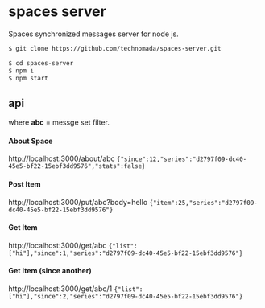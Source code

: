 # spaces server
Spaces synchronized messages server for node js.

```sh
$ git clone https://github.com/technomada/spaces-server.git

$ cd spaces-server
$ npm i
$ npm start
```

## api

where **abc** = messge set filter.

#### About Space
http://localhost:3000/about/abc
```{"since":12,"series":"d2797f09-dc40-45e5-bf22-15ebf3dd9576","stats":false}```

#### Post Item 
http://localhost:3000/put/abc?body=hello
```{"item":25,"series":"d2797f09-dc40-45e5-bf22-15ebf3dd9576"}```

#### Get Item
http://localhost:3000/get/abc
```{"list":["hi"],"since":1,"series":"d2797f09-dc40-45e5-bf22-15ebf3dd9576"}```

#### Get Item (since another)
http://localhost:3000/get/abc/1
```{"list":["hi"],"since":2,"series":"d2797f09-dc40-45e5-bf22-15ebf3dd9576"}```
